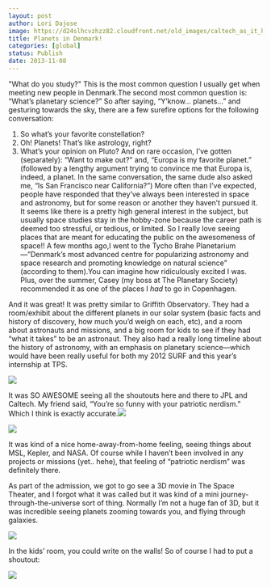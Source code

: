 ```yaml
---
layout: post
author: Lori Dajose
image: https://d24slhcvzhzz82.cloudfront.net/old_images/caltech_as_it_happens/6a0105349b8251970b019b00b29aac970d.jpg
title: Planets in Denmark!
categories: [global]
status: Publish
date: 2013-11-08
---
```


"What do you study?"
This is the most common question I usually get when meeting new people in Denmark.The second most common question is: “What’s planetary science?”
So after saying, “Y’know… planets…” and gesturing towards the sky, there are a few surefire options for the following conversation:
1. So what’s your favorite constellation?
2. Oh! Planets! That’s like astrology, right?
3. What’s your opinion on Pluto?
And on rare occasion, I’ve gotten (separately): “Want to make out?” and, “Europa is my favorite planet.” (followed by a lengthy argument trying to convince me that Europa is, indeed, a planet. In the same conversation, the same dude also asked me, “Is San Francisco near California?”)
More often than I’ve expected, people have responded that they’ve always been interested in space and astronomy, but for some reason or another they haven’t pursued it. It seems like there is a pretty high general interest in the subject, but usually space studies stay in the hobby-zone because the career path is deemed too stressful, or tedious, or limited. So I really love seeing places that are meant for educating the public on the awesomeness of space!!
A few months ago,I went to the Tycho Brahe Planetarium—”Denmark’s most advanced centre for popularizing astronomy and space research and promoting knowledge on natural science” (according to them).You can imagine how ridiculously excited I was. Plus, over the summer, Casey (my boss at The Planetary Society) recommended it as one of the places I *had* to go in Copenhagen.

And it was great! It was pretty similar to Griffith Observatory. They had a room/exhibit about the different planets in our solar system (basic facts and history of discovery, how much you’d weigh on each, etc), and a room about astronauts and missions, and a big room for kids to see if they had “what it takes” to be an astronaut. They also had a really long timeline about the history of astronomy, with an emphasis on planetary science—which would have been really useful for both my 2012 SURF and this year’s internship at TPS.


![](https://d24slhcvzhzz82.cloudfront.net/old_images/caltech_as_it_happens/6a0105349b8251970b019b00b29bf3970d.jpg)

It was SO AWESOME seeing all the shoutouts here and there to JPL and Caltech. My friend said, “You’re so funny with your patriotic nerdism.” Which I think is exactly accurate.![](https://s0.wp.com/wp-includes/images/smilies/icon_smile.gif?m=1129645325g)


![](https://d24slhcvzhzz82.cloudfront.net/old_images/caltech_as_it_happens/6a0105349b8251970b019b00b271a9970b.jpg)

It was kind of a nice home-away-from-home feeling, seeing things about MSL, Kepler, and NASA. Of course while I haven’t been involved in any projects or missions (yet.. hehe), that feeling of “patriotic nerdism” was definitely there.

As part of the admission, we got to go see a 3D movie in The Space Theater, and I forgot what it was called but it was kind of a mini journey-through-the-universe sort of thing. Normally I’m not a huge fan of 3D, but it was incredible seeing planets zooming towards you, and flying through galaxies.


![](https://d24slhcvzhzz82.cloudfront.net/old_images/caltech_as_it_happens/6a0105349b8251970b019b00b29ff5970d.jpg)

In the kids’ room, you could write on the walls! So of course I had to put a shoutout:


![](https://d24slhcvzhzz82.cloudfront.net/old_images/caltech_as_it_happens/6a0105349b8251970b019b00b24399970c.jpg)
